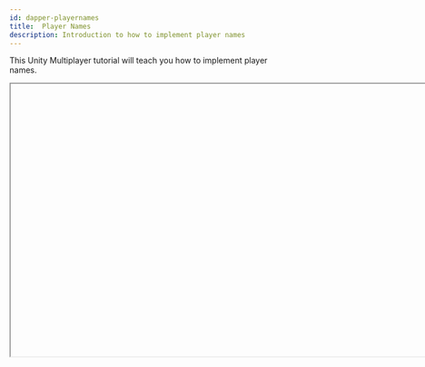 ```yaml
---
id: dapper-playernames
title:  Player Names
description: Introduction to how to implement player names
---
```



This Unity Multiplayer tutorial  will teach you how to implement player names.

<Iframe url="https://www.youtube.com/embed/OGVDIu7qOaE"
        width="854px"
        height="480px"
        id="myId"
        className="video-container"
        display="initial"
        position="relative"
        allow="accelerometer; autoplay; clipboard-write; encrypted-media; gyroscope; picture-in-picture" 
        allowfullscreen
        />

Video published 17 June 2021

:::contribution Community Contribution
Thank you to [DapperDino](https://www.youtube.com/channel/UCjCpZyil4D8TBb5nVTMMaUw) for the video tutorials! These contributions are a fantastic help to the community.
:::

import Iframe from 'react-iframe'